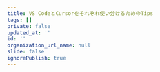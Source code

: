 ```yaml
---
title: VS CodeとCursorをそれぞれ使い分けるためのTips
tags: []
private: false
updated_at: ''
id: ''
organization_url_name: null
slide: false
ignorePublish: true
---
```


